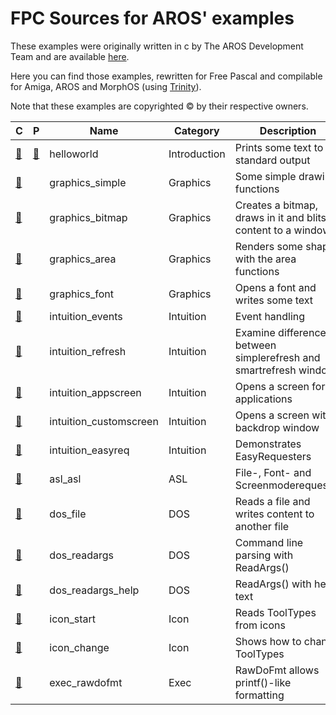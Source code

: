 
FPC Sources for AROS' examples
==============================

These examples were originally written in c by The AROS Development Team and are available [here](http://www.aros.org/documentation/developers/samples.php).

Here you can find those examples, rewritten for Free Pascal and compilable
for Amiga, AROS and MorphOS (using [Trinity](https://github.com/magorium/fpc-triforce/tree/master/Base/Trinity)).

Note that these examples are copyrighted :copyright: by their respective owners.


| C                                                                                          | P   | Name                   | Category     | Description                                                       |
| ------------------------------------------------------------------------------------------ | --- | ---------------------- | ------------ | ----------------------------------------------------------------- |
| [:link:](http://www.aros.org/documentation/developers/samplecode/helloworld.c)             | [:link:](./01_Introduction/helloworld.pas) | helloworld             | Introduction | Prints some text to standard output                               |
| [:link:](http://www.aros.org/documentation/developers/samplecode/graphics_simple.c)        |     | graphics_simple        | Graphics     | Some simple drawing functions                                     |
| [:link:](http://www.aros.org/documentation/developers/samplecode/graphics_bitmap.c)        |     | graphics_bitmap        | Graphics     | Creates a bitmap, draws in it and blits its content to a window   |
| [:link:](http://www.aros.org/documentation/developers/samplecode/graphics_area.c)          |     | graphics_area          | Graphics     | Renders some shapes with the area functions                       |
| [:link:](http://www.aros.org/documentation/developers/samplecode/graphics_font.c)          |     | graphics_font          | Graphics     | Opens a font and writes some text                                 |
| [:link:](http://www.aros.org/documentation/developers/samplecode/intuition_events.c)       |     | intuition_events       | Intuition    | Event handling                                                    |
| [:link:](http://www.aros.org/documentation/developers/samplecode/intuition_refresh.c)      |     | intuition_refresh      | Intuition    | Examine difference between simplerefresh and smartrefresh windows |
| [:link:](http://www.aros.org/documentation/developers/samplecode/intuition_appscreen.c)    |     | intuition_appscreen    | Intuition    | Opens a screen for applications                                   |
| [:link:](http://www.aros.org/documentation/developers/samplecode/intuition_customscreen.c) |     | intuition_customscreen | Intuition    | Opens a screen with a backdrop window                             |
| [:link:](http://www.aros.org/documentation/developers/samplecode/intuition_easyreq.c)      |     | intuition_easyreq      | Intuition    | Demonstrates EasyRequesters                                       |
| [:link:](http://www.aros.org/documentation/developers/samplecode/asl_asl.c)                |     | asl_asl                | ASL          | File-, Font- and Screenmoderequester                              |
| [:link:](http://www.aros.org/documentation/developers/samplecode/dos_file.c)               |     | dos_file               | DOS          | Reads a file and writes content to another file                   |
| [:link:](http://www.aros.org/documentation/developers/samplecode/dos_readargs.c)           |     | dos_readargs           | DOS          | Command line parsing with ReadArgs()                              |
| [:link:](http://www.aros.org/documentation/developers/samplecode/dos_readargs_help.c)      |     | dos_readargs_help      | DOS          | ReadArgs() with help text                                         |
| [:link:](http://www.aros.org/documentation/developers/samplecode/icon_start.c)             |     | icon_start             | Icon         | Reads ToolTypes from icons                                        |
| [:link:](http://www.aros.org/documentation/developers/samplecode/icon_change.c)            |     | icon_change            | Icon         | Shows how to change ToolTypes                                     |
| [:link:](http://www.aros.org/documentation/developers/samplecode/exec_rawdofmt.c)          |     | exec_rawdofmt          | Exec         | RawDoFmt allows printf()-like formatting                          |
